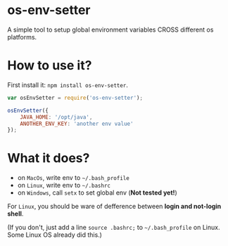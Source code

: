 # os-env-setter
A simple tool to setup global environment variables CROSS different os platforms.

# How to use it?

First install it: `npm install os-env-setter`.

```javascript
var osEnvSetter = require('os-env-setter');

osEnvSetter({
    JAVA_HOME: '/opt/java',
    ANOTHER_ENV_KEY: 'another env value'
});
```

# What it does?

- on `MacOs`, write env to `~/.bash_profile`
- on `Linux`, write env to `~/.bashrc`
- on `Windows`, call `setx` to set global env (**Not tested yet!**)

For `Linux`, you should be ware of defference between **login and not-login shell**. 

(If you don't, just add a line `source .bashrc;` to `~/.bash_profile` on Linux. Some Linux OS already did this.)
